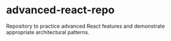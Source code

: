 # advanced-react-repo
Repository to practice advanced React features and demonstrate appropriate architectural patterns.
